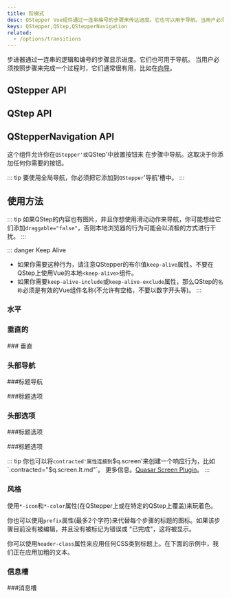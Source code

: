 ```yaml
---
title: 阶梯式
desc: QStepper Vue组件通过一连串编号的步骤来传达进度。它也可以用于导航。当用户必须按照步骤来完成一个过程时，它通常是有用的，比如在一个向导中。
keys: QStepper,QStep,QStepperNavigation
related:
  - /options/transitions
---
```


步进器通过一连串的逻辑和编号的步骤显示进度。它们也可用于导航。
当用户必须按照步骤来完成一个过程时，它们通常很有用，比如在[向导](https://en.wikipedia.org/wiki/Wizard_(software))。

## QStepper API

<doc-api file="QStepper" />

## QStep API

<doc-api file="QStep" />

## QStepperNavigation API

这个组件允许你在`QStepper'或`QStep'中放置按钮来
在步骤中导航。这取决于你添加任何你需要的按钮。

::: tip
要使用全局导航，你必须把它添加到`QStepper`'导航'槽中。
:::

<doc-api file="QStepperNavigation" />

## 使用方法

::: tip
如果QStep的内容也有图片，并且你想使用滑动动作来导航，你可能想给它们添加`draggable="false"`，否则本地浏览器的行为可能会以消极的方式进行干扰。
:::

::: danger Keep Alive
* 如果你需要这种行为，请注意QStepper的布尔值`keep-alive`属性。不要在QStep上使用Vue的本地`<keep-alive>`组件。
* 如果你需要`keep-alive-include`或`keep-alive-exclude`属性，那么QStep的`名称`必须是有效的Vue组件名称(不允许有空格，不要以数字开头等)。
:::

### 水平

<doc-example title="水平" file="QStepper/TypeHorizontal" />

### 垂直的

<doc-example title="垂直" file="QStepper/TypeVertical" /> ### 垂直

### 头部导航

<doc-example title="非线性的标题导航" file="QStepper/NonLinearNavigation" /> ###标题导航

<doc-example title="线性标题导航" file="QStepper/LinearNavigation" /> ###标题选项

### 头部选项

<doc-example title="提示步骤错误" file="QStepper/StepError" /> ###标题选项

<doc-example title="替代标签" file="QStepper/AlternativeLabels" /> ###标题选项

::: tip
你也可以将`contracted'属性连接到`$q.screen'来创建一个响应行为，比如`:contracted="$q.screen.lt.md"`。
更多信息。[Quasar Screen Plugin](/options/screen-plugin)。
:::

<doc-example title="签约" file="QStepper/Contracted" />

### 风格

使用`*-icon`和`*-color`属性(在QStepper上或在特定的QStep上覆盖)来玩着色。

<doc-example title="着色" file="QStepper/Coloring" />

你也可以使用`prefix`属性(最多2个字符)来代替每个步骤的标题的图标。如果该步骤目前没有被编辑，并且没有被标记为错误或 "已完成"，这将被显示。

<doc-example title="步骤前缀" file="QStepper/Prefix" />

<doc-example title="黑暗" file="QStepper/Dark" />

你可以使用`header-class`属性来应用任何CSS类到标题上。在下面的示例中，我们正在应用加粗的文本。

<doc-example title="页眉类" file="QStepper/HeaderClass" />

### 信息槽

<doc-example title="具有固定高度步骤的消息槽" file="QStepper/MessageSlot" /> ###消息槽
